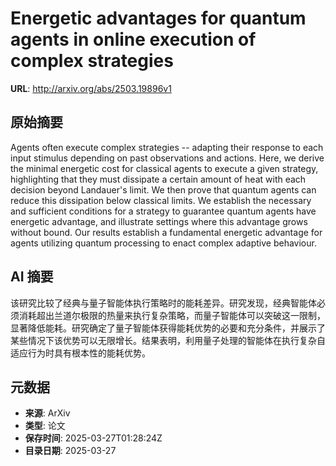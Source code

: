 # Energetic advantages for quantum agents in online execution of complex strategies

**URL**: http://arxiv.org/abs/2503.19896v1

## 原始摘要

Agents often execute complex strategies -- adapting their response to each
input stimulus depending on past observations and actions. Here, we derive the
minimal energetic cost for classical agents to execute a given strategy,
highlighting that they must dissipate a certain amount of heat with each
decision beyond Landauer's limit. We then prove that quantum agents can reduce
this dissipation below classical limits. We establish the necessary and
sufficient conditions for a strategy to guarantee quantum agents have energetic
advantage, and illustrate settings where this advantage grows without bound.
Our results establish a fundamental energetic advantage for agents utilizing
quantum processing to enact complex adaptive behaviour.


## AI 摘要

该研究比较了经典与量子智能体执行策略时的能耗差异。研究发现，经典智能体必须消耗超出兰道尔极限的热量来执行复杂策略，而量子智能体可以突破这一限制，显著降低能耗。研究确定了量子智能体获得能耗优势的必要和充分条件，并展示了某些情况下该优势可以无限增长。结果表明，利用量子处理的智能体在执行复杂自适应行为时具有根本性的能耗优势。

## 元数据

- **来源**: ArXiv
- **类型**: 论文
- **保存时间**: 2025-03-27T01:28:24Z
- **目录日期**: 2025-03-27
